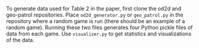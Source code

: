 To generate data used for Table 2 in the paper, first clone the od2d and geo-patrol repositories. Place `od2d_generator.py` or `geo_patrol.py` in the repository where a random game is run (there should be an example of a random game). Running these two files generates four Python pickle files of data from each game. Use `visualizer.py` to get statistics and visualizations of the data. 
